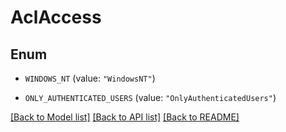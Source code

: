 # AclAccess

## Enum


* `WINDOWS_NT` (value: `"WindowsNT"`)

* `ONLY_AUTHENTICATED_USERS` (value: `"OnlyAuthenticatedUsers"`)


[[Back to Model list]](../README.md#documentation-for-models) [[Back to API list]](../README.md#documentation-for-api-endpoints) [[Back to README]](../README.md)


